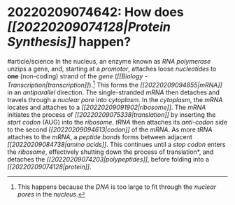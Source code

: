 # 20220209074642: How does *[[20220209074128|Protein Synthesis]]* happen?
#article/science 
In the nucleus, an enzyme known as *RNA polymerase* unzips a gene, and, starting at a *promotor*, attaches loose *nucleotides* to **one** (non-coding) strand of the *gene* (*[[Biology - Transcription|transcription]]*).[^1] This forms the *[[20220209094855|mRNA]]* in an *antiparallel* direction. The single-stranded *mRNA* then detaches and travels through a *nuclear pore* into *cytoplasm*.
In the *cytoplasm*, the *mRNA* locates and attaches to a *[[20220209091902|ribosome]]*. The *mRNA* initiates the process of *[[20220209075338|translation]]* by inserting the *start codon* (AUG) into the *ribosome*. *tRNA* then attaches its *anti-codon* side to the second *[[20220209094613|codon]]* of the *mRNA*. As more *tRNA* attaches to the *mRNA*, a *peptide bonds* forms between adjacent *[[20220209084738|amino acids]]*. This continues until a *stop codon* enters the *ribosome*, effectively shutting down the process of translation*, and detaches the *[[20220209074203|polypeptides]]*, before folding into a *[[20220209074128|protein]]*.

[^1]: This happens because the *DNA* is too large to fit through the *nuclear pores* in the *nucleus*.